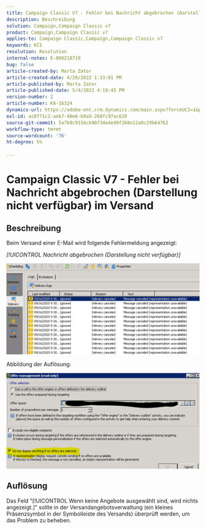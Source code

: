 ```yaml
---
title: Campaign Classic V7 - Fehler bei Nachricht abgebrochen (Darstellung nicht verfügbar) im Versand
description: Beschreibung
solution: Campaign,Campaign Classic v7
product: Campaign,Campaign Classic v7
applies-to: Campaign Classic,Campaign,Campaign Classic v7
keywords: KCS
resolution: Resolution
internal-notes: E-000218719
bug: false
article-created-by: Marta Zator
article-created-date: 4/29/2022 1:33:01 PM
article-published-by: Marta Zator
article-published-date: 5/4/2022 4:10:45 PM
version-number: 2
article-number: KA-16324
dynamics-url: https://adobe-ent.crm.dynamics.com/main.aspx?forceUCI=1&pagetype=entityrecord&etn=knowledgearticle&id=deaa59df-c0c7-ec11-a7b6-0022480a1d64
exl-id: ac8f71c2-aeb7-40e6-b0a9-268fc97ac620
source-git-commit: 5a7b9c9156cb90f34e4e49f268e12a0c29b64762
workflow-type: tm+mt
source-wordcount: '76'
ht-degree: 5%

---
```


# Campaign Classic V7 - Fehler bei Nachricht abgebrochen (Darstellung nicht verfügbar) im Versand

## Beschreibung


Beim Versand einer E-Mail wird folgende Fehlermeldung angezeigt:

*[!UICONTROL Nachricht abgebrochen (Darstellung nicht verfügbar)]*

![](assets/___dfaa59df-c0c7-ec11-a7b6-0022480a1d64___.png)


Abbildung der Auflösung: 


![](assets/___e1aa59df-c0c7-ec11-a7b6-0022480a1d64___.png)


## Auflösung


Das Feld &quot;[!UICONTROL Wenn keine Angebote ausgewählt sind, wird nichts angezeigt.]&quot; sollte in der Versandangebotsverwaltung (ein kleines Präsenzsymbol in der Symbolleiste des Versands) überprüft werden, um das Problem zu beheben.
